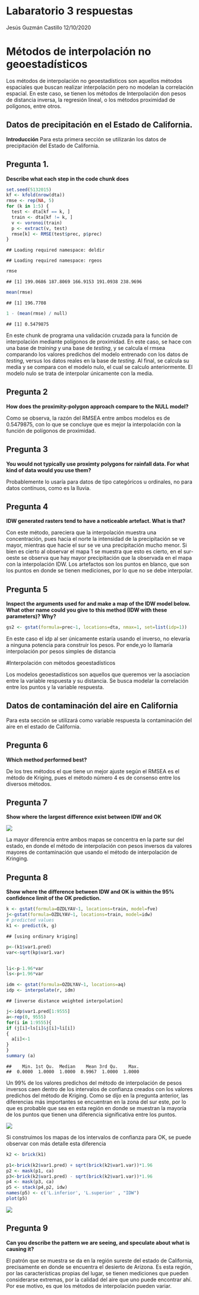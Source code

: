 Labaratorio 3 respuestas
================
Jesús Guzmán Castillo
12/10/2020

# **Métodos de interpolación no geoestadísticos**

Los métodos de interpolación no geoestadísticos son aquellos métodos
espaciales que buscan realizar interpolación pero no modelan la
correlación espacial. En este caso, se tienen los métodos de
Interpolación don pesos de distancia inversa, la regresión lineal, o
los métodos proximidad de polígonos, entre otros.

## Datos de precipitación en el Estado de California.

**Introducción** Para esta primera sección se utilizarán los datos de
precipitación del Estado de California.

## Pregunta 1.

**Describe what each step in the code chunk does**

``` r
set.seed(5132015)
kf <- kfold(nrow(dta))
rmse <- rep(NA, 5)
for (k in 1:5) {
  test <- dta[kf == k, ]
  train <- dta[kf != k, ]
  v <- voronoi(train)
  p <- extract(v, test)
  rmse[k] <- RMSE(test$prec, p$prec)
}
```

    ## Loading required namespace: deldir

    ## Loading required namespace: rgeos

``` r
rmse
```

    ## [1] 199.0686 187.8069 166.9153 191.0938 238.9696

``` r
mean(rmse)
```

    ## [1] 196.7708

``` r
1 - (mean(rmse) / null)
```

    ## [1] 0.5479875

En este chunk de programa una validación cruzada para la función de
interpolación mediante polígonos de proximidad. En este caso, se hace
con una base de *training* y una base de *testing*, y se calcula el
rmsea comparando los valores predichos del modelo entrenado con los
datos de *testing*, versus los datos reales en la base de *testing*. Al
final, se calcula su media y se compara con el modelo nulo, el cual se
calculo anteriormente. El modelo nulo se trata de interpolar únicamente
con la media.

## Pregunta 2

**How does the proximity-polygon approach compare to the NULL model?**

Como se observa, la razón del RMSEA entre ambos modelos es de 0.5479875,
con lo que se concluye que es mejor la interpolación con la función de
polígonos de proximidad.

## Pregunta 3

**You would not typically use proximty polygons for rainfall data. For
what kind of data would you use them?**

Probablemente lo usaría para datos de tipo categóricos u ordinales, no
para datos contínuos, como es la lluvia.

## Pregunta 4

**IDW generated rasters tend to have a noticeable artefact. What is
that?**

Con este método, pareciera que la interpolación muestra una
concentración, pues hacia el norte la intensidad de la precipitación se
ve mayor, mientras que hacie el sur se ve una precipitación mucho menor.
Si bien es cierto al observar el mapa 1 se muestra que esto es cierto,
en el sur-oeste se observa que hay mayor precipitación que la observada
en el mapa con la interpolación IDW. Los artefactos son los puntos en
blanco, que son los puntos en donde se tienen mediciones, por lo que no
se debe interpolar.

## Pregunta 5

**Inspect the arguments used for and make a map of the IDW model below.
What other name could you give to this method (IDW with these
parameters)? Why?**

``` r
gs2 <- gstat(formula=prec~1, locations=dta, nmax=1, set=list(idp=1))
```

En este caso el idp al ser únicamente estaría usando el inverso, no
elevaría a ninguna potencia para construir los pesos. Por ende,yo lo
llamaría interpolación por pesos simples de distancia

\#Interpolación con métodos geoestadísticos

Los modelos geoestadísticos son aquellos que queremos ver la asociacion
entre la variable respuesta y su distancia. Se busca modelar la
correlación entre los puntos y la variable respuesta.

## Datos de contaminación del aire en California

Para esta sección se utilizará como variable respuesta la contaminación
del aire en el estado de California.

## Pregunta 6

**Which method performed best?**

De los tres métodos el que tiene un mejor ajuste según el RMSEA es el
método de Kriging, pues el método número 4 es de consenso entre los
diversos métodos.

## Pregunta 7

**Show where the largest difference exist between IDW and OK**

![](Laboratorio-3-final_files/figure-gfm/unnamed-chunk-31-1.png)<!-- -->

La mayor diferencia entre ambos mapas se concentra en la parte sur del
estado, en donde el método de interpolación con pesos inversos da
valores mayores de contaminación que usando el método de interpolación
de Kringing.

## Pregunta 8

**Show where the difference between IDW and OK is within the 95%
confidence limit of the OK prediction.**

``` r
k <- gstat(formula=OZDLYAV~1, locations=train, model=fve)
j<-gstat(formula=OZDLYAV~1, locations=train, model=idw)
# predicted values
k1 <- predict(k, g)
```

    ## [using ordinary kriging]

``` r
p<-(k1$var1.pred)
var<-sqrt(kp$var1.var)


li<-p-1.96*var
ls<-p+1.96*var

idm <- gstat(formula=OZDLYAV~1, locations=aq)
idp <- interpolate(r, idm)
```

    ## [inverse distance weighted interpolation]

``` r
j<-idp$var1.pred[1:9555]
a<-rep(0, 9555)
for(i in 1:9555){
if (j[i]<ls[i]&j[i]>li[i]) 
{
  a[i]<-1
}
}
summary (a)
```

    ##    Min. 1st Qu.  Median    Mean 3rd Qu.    Max. 
    ##  0.0000  1.0000  1.0000  0.9967  1.0000  1.0000

Un 99% de los valores predichos del método de interpolación de pesos
inversos caen dentro de los intervalos de confianza creados con los
valores predichos del método de Kriging. Como se dijo en la pregunta
anterior, las diferencias más importantes se encuentran en la zona del
sur este, por lo que es probable que sea en esta región en donde se
muestran la mayoría de los puntos que tienen una diferencia
significativa entre los puntos.

![](Laboratorio-3-final_files/figure-gfm/unnamed-chunk-33-1.png)<!-- -->

Si construimos los mapas de los intervalos de confianza para OK, se
puede observar con más detalle esta diferencia

``` r
k2 <- brick(k1)

p1<-brick(k2$var1.pred) + sqrt(brick(k2$var1.var))*1.96
p2 <- mask(p1, ca)
p3<-brick(k2$var1.pred) - sqrt(brick(k2$var1.var))*1.96
p4 <- mask(p3, ca)
p5 <- stack(p4,p2, idw)
names(p5) <- c('L.inferior', 'L.superior' , "IDW")
plot(p5)
```

![](Laboratorio-3-final_files/figure-gfm/unnamed-chunk-34-1.png)<!-- -->

## Pregunta 9

**Can you describe the pattern we are seeing, and speculate about what
is causing it?**

El patrón que se muestra se da en la región sureste del estado de
California, precisamente en donde se encuentra el desierto de Arizona.
Es esta región, por las características propias del lugar, se tienen
mediciones que pueden considerarse extremas, por la calidad del aire que
uno puede encontrar ahí. Por ese motivo, es que los métodos de
interpolación pueden variar.
